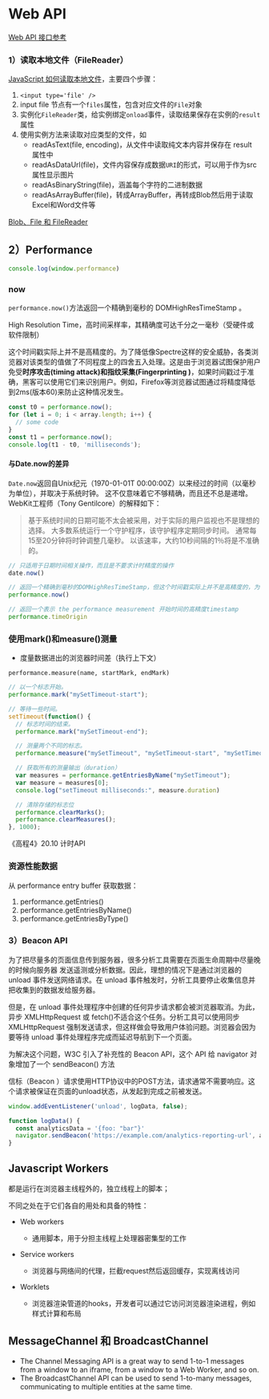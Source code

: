 # Web API

[Web API 接口参考](https://developer.mozilla.org/zh-CN/docs/Web/API)

### 1）读取本地文件（FileReader）

[JavaScript 如何读取本地文件](https://segmentfault.com/a/1190000021436482)，主要四个步骤：

1. `<input type='file' />`
2. input file 节点有一个`files`属性，包含对应文件的`File`对象
3. 实例化`FileReader`类，给实例绑定`onload`事件，读取结果保存在实例的`result`属性
4. 使用实例方法来读取对应类型的文件，如
   - readAsText(file, encoding)，从文件中读取纯文本内容并保存在 result 属性中
   - readAsDataUrl(file)，文件内容保存成数据`URI`的形式，可以用于作为src属性显示图片
   - readAsBinaryString(file)，涵盖每个字符的二进制数据
   - readAsArrayBuffer(file)，转成ArrayBuffer，再转成Blob然后用于读取Excel和Word文件等

[Blob、File 和 FileReader](https://lins403.github.io/vuepress-doc/notesList/javascript/advanced/binary.html#file-%E5%92%8C-filereader)



## 2）Performance

```js
console.log(window.performance)
```

### now

`performance.now()`方法返回一个精确到毫秒的 DOMHighResTimeStamp 。

High Resolution Time，高时间采样率，其精确度可达千分之一毫秒（受硬件或软件限制）

这个时间戳实际上并不是高精度的。为了降低像Spectre这样的安全威胁，各类浏览器对该类型的值做了不同程度上的四舍五入处理。这是由于浏览器试图保护用户免受**时序攻击(timing attack)**和**指纹采集(Fingerprinting )**，如果时间戳过于准确，黑客可以使用它们来识别用户。例如，Firefox等浏览器试图通过将精度降低到2ms(版本60)来防止这种情况发生。

```js
const t0 = performance.now();
for (let i = 0; i < array.length; i++) {
  // some code
}
const t1 = performance.now();
console.log(t1 - t0, 'milliseconds');
```

#### 与Date.now的差异

`Date.now`返回自Unix纪元（1970-01-01T 00:00:00Z）以来经过的时间（以毫秒为单位），并取决于系统时钟。 这不仅意味着它不够精确，而且还不总是递增。 WebKit工程师（Tony Gentilcore）的解释如下：

> 基于系统时间的日期可能不太会被采用，对于实际的用户监视也不是理想的选择。 大多数系统运行一个守护程序，该守护程序定期同步时间。 通常每15至20分钟将时钟调整几毫秒。 以该速率，大约10秒间隔的1％将是不准确的。

```js
// 只适用于日期时间相关操作，而且是不要求计时精度的操作
date.now()

// 返回一个精确到毫秒的DOMHighResTimeStamp，但这个时间戳实际上并不是高精度的，为了降低安全威胁，浏览器做了不同程度上的四舍五入处理。
performance.now()

// 返回一个表示 the performance measurement 开始时间的高精度timestamp
performance.timeOrigin
```

### 使用mark()和measure()测量

- 度量数据进出的浏览器时间差（执行上下文）

`performance.measure(name, startMark, endMark)`

```js
// 以一个标志开始。
performance.mark("mySetTimeout-start");

// 等待一些时间。
setTimeout(function() {
  // 标志时间的结束。
  performance.mark("mySetTimeout-end");

  // 测量两个不同的标志。
  performance.measure("mySetTimeout", "mySetTimeout-start", "mySetTimeout-end");

  // 获取所有的测量输出（duration）
  var measures = performance.getEntriesByName("mySetTimeout");
  var measure = measures[0];
  console.log("setTimeout milliseconds:", measure.duration)

  // 清除存储的标志位
  performance.clearMarks();
  performance.clearMeasures();
}, 1000);
```

《高程4》20.10 计时API

### 资源性能数据

从 performance entry buffer 获取数据：

1. performance.getEntries()
2. performance.getEntriesByName()
3. performance.getEntriesByType()



### 3）Beacon API

为了把尽量多的页面信息传到服务器，很多分析工具需要在页面生命周期中尽量晚的时候向服务器 发送遥测或分析数据。因此，理想的情况下是通过浏览器的 unload 事件发送网络请求。在 unload 事件触发时，分析工具要停止收集信息并把收集到的数据发给服务器。

但是，在 unload 事件处理程序中创建的任何异步请求都会被浏览器取消。为此，异步 XMLHttpRequest 或 fetch()不适合这个任务。分析工具可以使用同步 XMLHttpRequest 强制发送请求，但这样做会导致用户体验问题。浏览器会因为要等待 unload 事件处理程序完成而延迟导航到下一个页面。

为解决这个问题，W3C 引入了补充性的 Beacon API，这个 API 给 navigator 对象增加了一个 sendBeacon() 方法

信标（Beacon ）请求使用HTTP协议中的POST方法，请求通常不需要响应。这个请求被保证在页面的unload状态，从发起到完成之前被发送。

```js
window.addEventListener('unload', logData, false);

function logData() {
  const analyticsData = '{foo: "bar"}'
  navigator.sendBeacon('https://example.com/analytics-reporting-url', analyticsData);
}
```



## Javascript Workers

都是运行在浏览器主线程外的，独立线程上的脚本；

不同之处在于它们各自的用处和具备的特性：

- Web workers
  - 通用脚本，用于分担主线程上处理器密集型的工作

- Service workers
  - 浏览器与网络间的代理，拦截request然后返回缓存，实现离线访问
- Worklets
  - 浏览器渲染管道的hooks，开发者可以通过它访问浏览器渲染进程，例如样式计算和布局

## MessageChannel 和 BroadcastChannel

- The Channel Messaging API is a great way to send 1-to-1 messages from a window to an iframe, from a window to a Web Worker, and so on.
- The BroadcastChannel API can be used to send 1-to-many messages, communicating to multiple entities at the same time.
